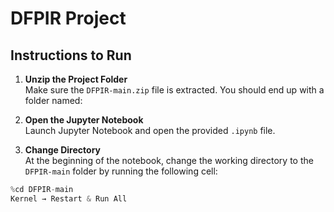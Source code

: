 # DFPIR Project

## Instructions to Run

1. **Unzip the Project Folder**  
   Make sure the `DFPIR-main.zip` file is extracted. You should end up with a folder named:

2. **Open the Jupyter Notebook**  
Launch Jupyter Notebook and open the provided `.ipynb` file.

3. **Change Directory**  
At the beginning of the notebook, change the working directory to the `DFPIR-main` folder by running the following cell:
```python
%cd DFPIR-main
Kernel → Restart & Run All
